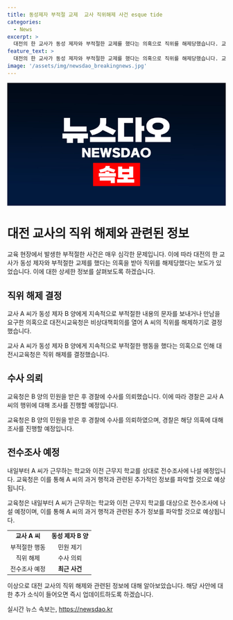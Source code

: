 ```yaml
---
title: 동성제자 부적절 교제  교사 직위해제 사건 esque tide
categories:
  - News
excerpt: >
  대전의 한 교사가 동성 제자와 부적절한 교제를 했다는 의혹으로 직위를 해제당했습니다. 교육청은 20대 교사 A씨에 대한 제자 B양의 민원을 받고 경찰에 수사를 요청했으며, A씨의 현재와 이전 근무 학교에 대한 전수조사도 예정돼 있습니다. (150자)
feature_text: >
  대전의 한 교사가 동성 제자와 부적절한 교제를 했다는 의혹으로 직위를 해제당했습니다. 교육청은 20대 교사 A씨에 대한 제자 B양의 민원을 받고 경찰에 수사를 요청했으며, A씨의 현재와 이전 근무 학교에 대한 전수조사도 예정돼 있습니다. (150자)
image: '/assets/img/newsdao_breakingnews.jpg'
---
```


<p><img src="/assets/img/newsdao_breakingnews.jpg" alt="pcversion 속보" /></p>

<h1>대전 교사의 직위 해제와 관련된 정보</h1>

<p data-ke-size="size16"></p>

<p>교육 현장에서 발생한 부적절한 사건은 매우 심각한 문제입니다. 이에 따라 대전의 한 교사가 동성 제자와 부적절한 교제를 했다는 의혹을 받아 직위를 해제당했다는 보도가 있었습니다. 이에 대한 상세한 정보를 살펴보도록 하겠습니다.</p>

<p data-ke-size="size16"></p>

<h2 data-ke-size="size26">직위 해제 결정</h2>

<p>교사 A 씨가 동성 제자 B 양에게 지속적으로 부적절한 내용의 문자를 보내거나 만남을 요구한 의혹으로 대전시교육청은 비상대책회의를 열어 A 씨의 직위를 해제하기로 결정했습니다.</p>

<p data-ke-size="size16">교사 A 씨가 동성 제자 B 양에게 지속적으로 부적절한 행동을 했다는 의혹으로 인해 대전시교육청은 직위 해제를 결정했습니다.</p>

<h2 data-ke-size="size26">수사 의뢰</h2>

<p>교육청은 B 양의 민원을 받은 후 경찰에 수사를 의뢰했습니다. 이에 따라 경찰은 교사 A 씨의 행위에 대해 조사를 진행할 예정입니다.</p>

<p data-ke-size="size16">교육청은 B 양의 민원을 받은 후 경찰에 수사를 의뢰하였으며, 경찰은 해당 의혹에 대해 조사를 진행할 예정입니다.</p>

<h2 data-ke-size="size26">전수조사 예정</h2>

<p>내일부터 A 씨가 근무하는 학교와 이전 근무지 학교를 상대로 전수조사에 나설 예정입니다. 
교육청은 이를 통해 A 씨의 과거 행적과 관련된 추가적인 정보를 파악할 것으로 예상됩니다.</p>

<p data-ke-size="size16">교육청은 내일부터 A 씨가 근무하는 학교와 이전 근무지 학교를 대상으로 전수조사에 나설 예정이며, 이를 통해 A 씨의 과거 행적과 관련된 추가 정보를 파악할 것으로 예상됩니다.</p>

<table>
  <tr>
    <td style="text-align: center; height: 17px;"><b>교사 A 씨</b></td>
    <td style="text-align: center; height: 17px;"><b>동성 제자 B 양</b></td>
  </tr>
  <tr>
    <td style="text-align: center; height: 17px;">부적절한 행동</td>
    <td style="text-align: center; height: 17px;">민원 제기</td>
  </tr>
  <tr>
    <td style="text-align: center; height: 17px;">직위 해제</td>
    <td style="text-align: center; height: 17px;">수사 의뢰</td>
  </tr>
  <tr>
    <td style="text-align: center; height: 17px;">전수조사 예정</td>
    <td style="text-align: center; height: 17px;"><b>최근 사건</b></td>
  </tr>
</table>

<p data-ke-size="size16"></p>

<p>이상으로 대전 교사의 직위 해제와 관련된 정보에 대해 알아보았습니다. 해당 사안에 대한 추가 소식이 들어오면 즉시 업데이트하도록 하겠습니다.</p>
실시간 뉴스 속보는, <a href="https://newsdao.kr" rel="dofollow">https://newsdao.kr</a>


